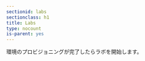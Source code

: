 ```yaml
---
sectionid: labs
sectionclass: h1
title: Labs
type: nocount
is-parent: yes
---
```


環境のプロビジョニングが完了したらラボを開始します。